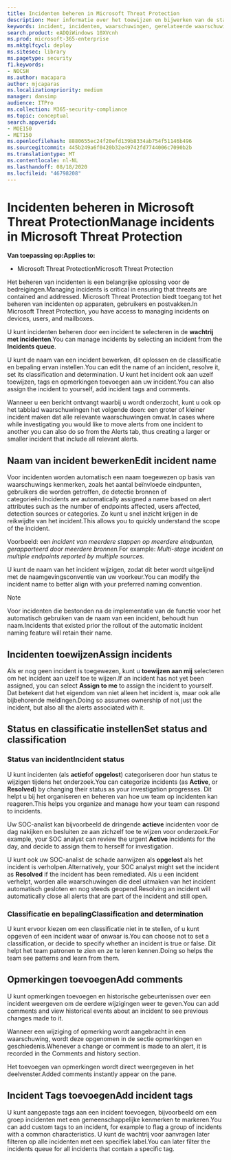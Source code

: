 ```yaml
---
title: Incidenten beheren in Microsoft Threat Protection
description: Meer informatie over het toewijzen en bijwerken van de status.
keywords: incident, incidenten, waarschuwingen, gerelateerde waarschuwingen, toewijzen, bijwerken, status, beheren, classificatie, Microsoft, 365, m365
search.product: eADQiWindows 10XVcnh
ms.prod: microsoft-365-enterprise
ms.mktglfcycl: deploy
ms.sitesec: library
ms.pagetype: security
f1.keywords:
- NOCSH
ms.author: macapara
author: mjcaparas
ms.localizationpriority: medium
manager: dansimp
audience: ITPro
ms.collection: M365-security-compliance
ms.topic: conceptual
search.appverid:
- MOE150
- MET150
ms.openlocfilehash: 8880655ec24f20efd139b8334ab754f51146b496
ms.sourcegitcommit: 445b249a6f0420b32e49742fd7744006c7090b2b
ms.translationtype: MT
ms.contentlocale: nl-NL
ms.lasthandoff: 08/18/2020
ms.locfileid: "46798208"
---
```

# <a name="manage-incidents-in-microsoft-threat-protection"></a><span data-ttu-id="a34c1-104">Incidenten beheren in Microsoft Threat Protection</span><span class="sxs-lookup"><span data-stu-id="a34c1-104">Manage incidents in Microsoft Threat Protection</span></span>

<span data-ttu-id="a34c1-105">**Van toepassing op:**</span><span class="sxs-lookup"><span data-stu-id="a34c1-105">**Applies to:**</span></span>
- <span data-ttu-id="a34c1-106">Microsoft Threat Protection</span><span class="sxs-lookup"><span data-stu-id="a34c1-106">Microsoft Threat Protection</span></span>



<span data-ttu-id="a34c1-107">Het beheren van incidenten is een belangrijke oplossing voor de bedreigingen.</span><span class="sxs-lookup"><span data-stu-id="a34c1-107">Managing incidents is critical in ensuring that threats are contained and addressed.</span></span> <span data-ttu-id="a34c1-108">Microsoft Threat Protection biedt toegang tot het beheren van incidenten op apparaten, gebruikers en postvakken.</span><span class="sxs-lookup"><span data-stu-id="a34c1-108">In Microsoft Threat Protection, you have access to managing incidents on devices, users, and mailboxes.</span></span> 


<span data-ttu-id="a34c1-109">U kunt incidenten beheren door een incident te selecteren in de **wachtrij met incidenten**.</span><span class="sxs-lookup"><span data-stu-id="a34c1-109">You can manage incidents by selecting an incident from the **Incidents queue**.</span></span> 

<span data-ttu-id="a34c1-110">U kunt de naam van een incident bewerken, dit oplossen en de classificatie en bepaling ervan instellen.</span><span class="sxs-lookup"><span data-stu-id="a34c1-110">You can edit the name of an incident, resolve it, set its classification and determination.</span></span> <span data-ttu-id="a34c1-111">U kunt het incident ook aan uzelf toewijzen, tags en opmerkingen toevoegen aan uw incident.</span><span class="sxs-lookup"><span data-stu-id="a34c1-111">You can also assign the incident to yourself, add incident tags and comments.</span></span>

<span data-ttu-id="a34c1-112">Wanneer u een bericht ontvangt waarbij u wordt onderzocht, kunt u ook op het tabblad waarschuwingen het volgende doen: een groter of kleiner incident maken dat alle relevante waarschuwingen omvat.</span><span class="sxs-lookup"><span data-stu-id="a34c1-112">In cases where while investigating you would like to move alerts from one incident to another you can also do so from the Alerts tab, thus creating a larger or smaller incident that include all relevant alerts.</span></span>

## <a name="edit-incident-name"></a><span data-ttu-id="a34c1-113">Naam van incident bewerken</span><span class="sxs-lookup"><span data-stu-id="a34c1-113">Edit incident name</span></span>
<span data-ttu-id="a34c1-114">Voor incidenten worden automatisch een naam toegewezen op basis van waarschuwings kenmerken, zoals het aantal beïnvloede eindpunten, gebruikers die worden getroffen, de detectie bronnen of categorieën.</span><span class="sxs-lookup"><span data-stu-id="a34c1-114">Incidents are automatically assigned a name based on alert attributes such as the number of endpoints affected, users affected, detection sources or categories.</span></span> <span data-ttu-id="a34c1-115">Zo kunt u snel inzicht krijgen in de reikwijdte van het incident.</span><span class="sxs-lookup"><span data-stu-id="a34c1-115">This allows you to quickly understand the scope of the incident.</span></span>

<span data-ttu-id="a34c1-116">Voorbeeld: een *incident van meerdere stappen op meerdere eindpunten, gerapporteerd door meerdere bronnen.*</span><span class="sxs-lookup"><span data-stu-id="a34c1-116">For example: *Multi-stage incident on multiple endpoints reported by multiple sources.*</span></span>

<span data-ttu-id="a34c1-117">U kunt de naam van het incident wijzigen, zodat dit beter wordt uitgelijnd met de naamgevingsconventie van uw voorkeur.</span><span class="sxs-lookup"><span data-stu-id="a34c1-117">You can modify the incident name to better align with your preferred naming convention.</span></span>

> [!NOTE]
> <span data-ttu-id="a34c1-118">Voor incidenten die bestonden na de implementatie van de functie voor het automatisch gebruiken van de naam van een incident, behoudt hun naam.</span><span class="sxs-lookup"><span data-stu-id="a34c1-118">Incidents that existed prior the rollout of the automatic incident naming feature will retain their name.</span></span>



## <a name="assign-incidents"></a><span data-ttu-id="a34c1-119">Incidenten toewijzen</span><span class="sxs-lookup"><span data-stu-id="a34c1-119">Assign incidents</span></span>
<span data-ttu-id="a34c1-120">Als er nog geen incident is toegewezen, kunt u **toewijzen aan mij** selecteren om het incident aan uzelf toe te wijzen.</span><span class="sxs-lookup"><span data-stu-id="a34c1-120">If an incident has not yet been assigned, you can select **Assign to me** to assign the incident to yourself.</span></span> <span data-ttu-id="a34c1-121">Dat betekent dat het eigendom van niet alleen het incident is, maar ook alle bijbehorende meldingen.</span><span class="sxs-lookup"><span data-stu-id="a34c1-121">Doing so assumes ownership of not just the incident, but also all the alerts associated with it.</span></span>

## <a name="set-status-and-classification"></a><span data-ttu-id="a34c1-122">Status en classificatie instellen</span><span class="sxs-lookup"><span data-stu-id="a34c1-122">Set status and classification</span></span>
### <a name="incident-status"></a><span data-ttu-id="a34c1-123">Status van incident</span><span class="sxs-lookup"><span data-stu-id="a34c1-123">Incident status</span></span>
<span data-ttu-id="a34c1-124">U kunt incidenten (als **actief**of **opgelost**) categoriseren door hun status te wijzigen tijdens het onderzoek.</span><span class="sxs-lookup"><span data-stu-id="a34c1-124">You can categorize incidents (as **Active**, or **Resolved**) by changing their status as your investigation progresses.</span></span> <span data-ttu-id="a34c1-125">Dit helpt u bij het organiseren en beheren van hoe uw team op incidenten kan reageren.</span><span class="sxs-lookup"><span data-stu-id="a34c1-125">This helps you organize and manage how your team can respond to incidents.</span></span>

<span data-ttu-id="a34c1-126">Uw SOC-analist kan bijvoorbeeld de dringende **actieve** incidenten voor de dag nakijken en besluiten ze aan zichzelf toe te wijzen voor onderzoek.</span><span class="sxs-lookup"><span data-stu-id="a34c1-126">For example, your SOC analyst can review the urgent **Active** incidents for the day, and decide to assign them to herself for investigation.</span></span>

<span data-ttu-id="a34c1-127">U kunt ook uw SOC-analist de schade aanwijzen als **opgelost** als het incident is verholpen.</span><span class="sxs-lookup"><span data-stu-id="a34c1-127">Alternatively, your SOC analyst might set the incident as **Resolved** if the incident has been remediated.</span></span> <span data-ttu-id="a34c1-128">Als u een incident verhelpt, worden alle waarschuwingen die deel uitmaken van het incident automatisch gesloten en nog steeds geopend.</span><span class="sxs-lookup"><span data-stu-id="a34c1-128">Resolving an incident will automatically close all alerts that are part of the incident and still open.</span></span> 

### <a name="classification-and-determination"></a><span data-ttu-id="a34c1-129">Classificatie en bepaling</span><span class="sxs-lookup"><span data-stu-id="a34c1-129">Classification and determination</span></span>
<span data-ttu-id="a34c1-130">U kunt ervoor kiezen om een classificatie niet in te stellen, of u kunt opgeven of een incident waar of onwaar is.</span><span class="sxs-lookup"><span data-stu-id="a34c1-130">You can choose not to set a classification, or decide to specify whether an incident is true or false.</span></span> <span data-ttu-id="a34c1-131">Dit helpt het team patronen te zien en ze te leren kennen.</span><span class="sxs-lookup"><span data-stu-id="a34c1-131">Doing so helps the team see patterns and learn from them.</span></span> 

## <a name="add-comments"></a><span data-ttu-id="a34c1-132">Opmerkingen toevoegen</span><span class="sxs-lookup"><span data-stu-id="a34c1-132">Add comments</span></span>
<span data-ttu-id="a34c1-133">U kunt opmerkingen toevoegen en historische gebeurtenissen over een incident weergeven om de eerdere wijzigingen weer te geven.</span><span class="sxs-lookup"><span data-stu-id="a34c1-133">You can add comments and view historical events about an incident to see previous changes made to it.</span></span>

<span data-ttu-id="a34c1-134">Wanneer een wijziging of opmerking wordt aangebracht in een waarschuwing, wordt deze opgenomen in de sectie opmerkingen en geschiedenis.</span><span class="sxs-lookup"><span data-stu-id="a34c1-134">Whenever a change or comment is made to an alert, it is recorded in the Comments and history section.</span></span>

<span data-ttu-id="a34c1-135">Het toevoegen van opmerkingen wordt direct weergegeven in het deelvenster.</span><span class="sxs-lookup"><span data-stu-id="a34c1-135">Added comments instantly appear on the pane.</span></span>

## <a name="add-incident-tags"></a><span data-ttu-id="a34c1-136">Incident Tags toevoegen</span><span class="sxs-lookup"><span data-stu-id="a34c1-136">Add incident tags</span></span>
<span data-ttu-id="a34c1-137">U kunt aangepaste tags aan een incident toevoegen, bijvoorbeeld om een groep incidenten met een gemeenschappelijke kenmerken te markeren.</span><span class="sxs-lookup"><span data-stu-id="a34c1-137">You can add custom tags to an incident, for example to flag a group of incidents with a common characteristics.</span></span> <span data-ttu-id="a34c1-138">U kunt de wachtrij voor aanvragen later filteren op alle incidenten met een specifiek label.</span><span class="sxs-lookup"><span data-stu-id="a34c1-138">You can later filter the incidents queue for all incidents that contain a specific tag.</span></span>